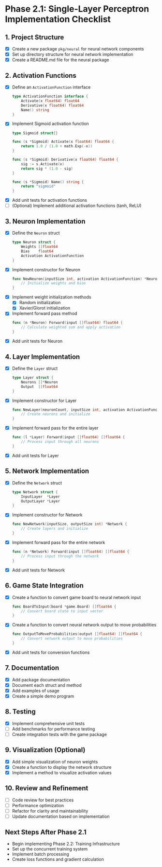 # Phase 2.1: Single-Layer Perceptron Implementation Checklist

## 1. Project Structure
- [x] Create a new package `pkg/neural` for neural network components
- [x] Set up directory structure for neural network implementation
- [x] Create a README.md file for the neural package

## 2. Activation Functions
- [x] Define an `ActivationFunction` interface
  ```go
  type ActivationFunction interface {
      Activate(x float64) float64
      Derivative(x float64) float64
      Name() string
  }
  ```
- [x] Implement Sigmoid activation function
  ```go
  type Sigmoid struct{}
  
  func (s *Sigmoid) Activate(x float64) float64 {
      return 1.0 / (1.0 + math.Exp(-x))
  }
  
  func (s *Sigmoid) Derivative(x float64) float64 {
      sig := s.Activate(x)
      return sig * (1.0 - sig)
  }
  
  func (s *Sigmoid) Name() string {
      return "sigmoid"
  }
  ```
- [x] Add unit tests for activation functions
- [ ] (Optional) Implement additional activation functions (tanh, ReLU)

## 3. Neuron Implementation
- [x] Define the `Neuron` struct
  ```go
  type Neuron struct {
      Weights []float64
      Bias    float64
      Activation ActivationFunction
  }
  ```
- [x] Implement constructor for Neuron
  ```go
  func NewNeuron(inputSize int, activation ActivationFunction) *Neuron {
      // Initialize weights and bias
  }
  ```
- [x] Implement weight initialization methods
  - [x] Random initialization
  - [x] Xavier/Glorot initialization
- [x] Implement forward pass method
  ```go
  func (n *Neuron) Forward(input []float64) float64 {
      // Calculate weighted sum and apply activation
  }
  ```
- [x] Add unit tests for Neuron

## 4. Layer Implementation
- [x] Define the `Layer` struct
  ```go
  type Layer struct {
      Neurons []*Neuron
      Output  []float64
  }
  ```
- [x] Implement constructor for Layer
  ```go
  func NewLayer(neuronCount, inputSize int, activation ActivationFunction) *Layer {
      // Create neurons and initialize
  }
  ```
- [x] Implement forward pass for the entire layer
  ```go
  func (l *Layer) Forward(input []float64) []float64 {
      // Process input through all neurons
  }
  ```
- [x] Add unit tests for Layer

## 5. Network Implementation
- [x] Define the `Network` struct
  ```go
  type Network struct {
      InputLayer  *Layer
      OutputLayer *Layer
  }
  ```
- [x] Implement constructor for Network
  ```go
  func NewNetwork(inputSize, outputSize int) *Network {
      // Create layers and initialize
  }
  ```
- [x] Implement forward pass for the entire network
  ```go
  func (n *Network) Forward(input []float64) []float64 {
      // Process input through the network
  }
  ```
- [x] Add unit tests for Network

## 6. Game State Integration
- [x] Create a function to convert game board to neural network input
  ```go
  func BoardToInput(board *game.Board) []float64 {
      // Convert board state to input vector
  }
  ```
- [x] Create a function to convert neural network output to move probabilities
  ```go
  func OutputToMoveProbabilities(output []float64) []float64 {
      // Convert network output to move probabilities
  }
  ```
- [x] Add unit tests for conversion functions

## 7. Documentation
- [x] Add package documentation
- [x] Document each struct and method
- [x] Add examples of usage
- [x] Create a simple demo program

## 8. Testing
- [x] Implement comprehensive unit tests
- [ ] Add benchmarks for performance testing
- [ ] Create integration tests with the game package

## 9. Visualization (Optional)
- [x] Add simple visualization of neuron weights
- [x] Create a function to display the network structure
- [x] Implement a method to visualize activation values

## 10. Review and Refinement
- [ ] Code review for best practices
- [ ] Performance optimization
- [ ] Refactor for clarity and maintainability
- [ ] Update documentation based on implementation

## Next Steps After Phase 2.1
- Begin implementing Phase 2.2: Training Infrastructure
- Set up the concurrent training system
- Implement batch processing
- Create loss functions and gradient calculation 
